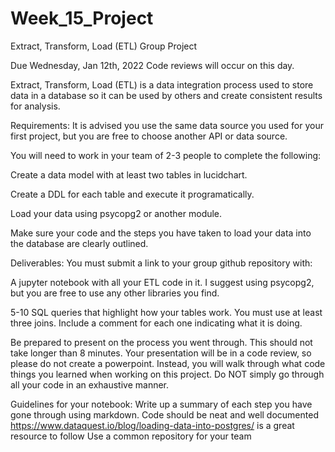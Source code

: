# Week_15_Project
Extract, Transform, Load (ETL) Group Project

Due Wednesday, Jan 12th, 2022
Code reviews will occur on this day.

Extract, Transform, Load (ETL) is a data integration process used to store data in a database so it can be used by others and create consistent results for analysis.


Requirements:
It is advised you use the same data source you used for your first project, but you are free to choose another API or data source.

You will need to work in your team of 2-3 people to complete the following:

Create a data model with at least two tables in lucidchart.

Create a DDL for each table and execute it programatically.

Load your data using psycopg2 or another module.

Make sure your code and the steps you have taken to load your data into the database are clearly outlined.


Deliverables:
You must submit a link to your group github repository with:

A jupyter notebook with all your ETL code in it. I suggest using psycopg2, but you are free to use any other libraries you find.

5-10 SQL queries that highlight how your tables work. You must use at least three joins. Include a comment for each one indicating what it is doing.

Be prepared to present on the process you went through. This should not take longer than 8 minutes. Your presentation will be in a code review, so please do not create a powerpoint. Instead, you will walk through what code things you learned when working on this project. Do NOT simply go through all your code in an exhaustive manner.


Guidelines for your notebook:
Write up a summary of each step you have gone through using markdown.
Code should be neat and well documented
https://www.dataquest.io/blog/loading-data-into-postgres/ is a great resource to follow
Use a common repository for your team